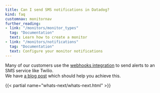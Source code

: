 ```yaml
---
title: Can I send SMS notifications in Datadog?
kind: faq
customnav: monitornav
further_reading:
- link: "/monitors/monitor_types"
  tag: "Documentation"
  text: Learn how to create a monitor
- link: "/monitors/notifications"
  tag: "Documentation"
  text: Configure your monitor notifications
---
```


Many of our customers use the [webhooks integration](/integrations/webhooks) to send alerts to an SMS service like Twilio.  
We have [a blog post](https://www.datadoghq.com/blog/send-alerts-sms-customizable-webhooks-twilio) which should help you achieve this.

{{< partial name="whats-next/whats-next.html" >}}
